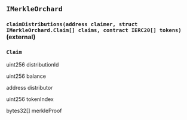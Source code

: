 ## `IMerkleOrchard`






### `claimDistributions(address claimer, struct IMerkleOrchard.Claim[] claims, contract IERC20[] tokens)` (external)







### `Claim`


uint256 distributionId


uint256 balance


address distributor


uint256 tokenIndex


bytes32[] merkleProof



